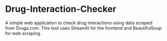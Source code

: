 # Drug-Interaction-Checker
A simple web application to check drug interactions using data scraped from Drugs.com. This tool uses Streamlit for the frontend and BeautifulSoup for web scraping.
